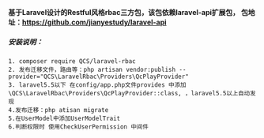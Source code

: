 **基于Laravel设计的Restful风格rbac三方包，该包依赖laravel-api扩展包， 包地址：https://github.com/jianyestudy/laravel-api**


##### 安装说明：


```
1. composer require QCS/laravel-rbac
2. 发布迁移文件，路由等：php artisan vendor:publish --provider="QCS\LaravelRbac\Providers\QcPlayProvider"
3. laravel5.5以下 在config/app.php文件provides 中添加\QCS\LaravelRbac\Providers\QcPlayProvider::class, ，laravel5.5以上自动发现
4.发布迁移：php atisan migrate
5.在UserModel中添加UserModelTrait 
6.判断权限时 使用CheckUserPermission 中间件
```


